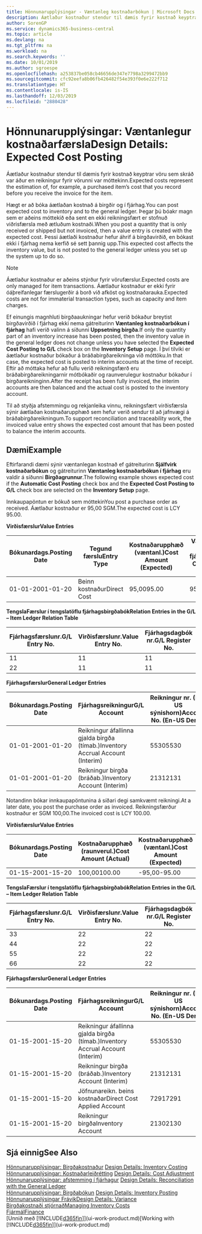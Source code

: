 ```yaml
---
title: Hönnunarupplýsingar - Væntanleg kostnaðarbókun | Microsoft Docs
description: Áætlaður kostnaður stendur til dæmis fyrir kostnað keyptrar vöru sem skráð var áður en reikningur fyrir vörunni var móttekinn.
author: SorenGP
ms.service: dynamics365-business-central
ms.topic: article
ms.devlang: na
ms.tgt_pltfrm: na
ms.workload: na
ms.search.keywords: ''
ms.date: 10/01/2019
ms.author: sgroespe
ms.openlocfilehash: a253837be058cb46656de347e7798a3299472bb9
ms.sourcegitcommit: cfc92eefa8b06fb426482f54e393f0e6e222f712
ms.translationtype: HT
ms.contentlocale: is-IS
ms.lasthandoff: 12/03/2019
ms.locfileid: "2880428"
---
```

# <a name="design-details-expected-cost-posting"></a><span data-ttu-id="a109c-103">Hönnunarupplýsingar: Væntanlegur kostnaðarfærsla</span><span class="sxs-lookup"><span data-stu-id="a109c-103">Design Details: Expected Cost Posting</span></span>
<span data-ttu-id="a109c-104">Áætlaður kostnaður stendur til dæmis fyrir kostnað keyptrar vöru sem skráð var áður en reikningur fyrir vörunni var móttekinn.</span><span class="sxs-lookup"><span data-stu-id="a109c-104">Expected costs represent the estimation of, for example, a purchased item’s cost that you record before you receive the invoice for the item.</span></span>  

 <span data-ttu-id="a109c-105">Hægt er að bóka áætlaðan kostnað á birgðir og í fjárhag.</span><span class="sxs-lookup"><span data-stu-id="a109c-105">You can post expected cost to inventory and to the general ledger.</span></span> <span data-ttu-id="a109c-106">Þegar þú bóakr magn sem er aðeins móttekið eða sent en ekki reikningsfært er stofnuð viðrisfærsla með ætluðum kostnaði.</span><span class="sxs-lookup"><span data-stu-id="a109c-106">When you post a quantity that is only received or shipped but not invoiced, then a value entry is created with the expected cost.</span></span> <span data-ttu-id="a109c-107">Þessi áætlaði kostnaður hefur áhrif á birgðavirðið, en bókast ekki í fjárhag nema kerfið sé sett þannig upp.</span><span class="sxs-lookup"><span data-stu-id="a109c-107">This expected cost affects the inventory value, but is not posted to the general ledger unless you set up the system up to do so.</span></span>  

> [!NOTE]  
>  <span data-ttu-id="a109c-108">Áætlaður kostnaður er aðeins stýrður fyrir vörufærslur.</span><span class="sxs-lookup"><span data-stu-id="a109c-108">Expected costs are only managed for item transactions.</span></span> <span data-ttu-id="a109c-109">Áætlaður kostnaður er ekki fyrir óáþreifanlegar færslugerðir á borð við afköst og kostnaðarauka.</span><span class="sxs-lookup"><span data-stu-id="a109c-109">Expected costs are not for immaterial transaction types, such as capacity and item charges.</span></span>  

 <span data-ttu-id="a109c-110">Ef einungis magnhluti birgðaaukningar hefur verið bókaður breytist birgðavirðið í fjárhag ekki nema gátreiturinn **Væntanleg kostnaðarbókun í fjárhag** hafi verið valinn á síðunni **Uppsetning birgða**.</span><span class="sxs-lookup"><span data-stu-id="a109c-110">If only the quantity part of an inventory increase has been posted, then the inventory value in the general ledger does not change unless you have selected the **Expected Cost Posting to G/L** check box on the **Inventory Setup** page.</span></span> <span data-ttu-id="a109c-111">Í því tilviki er áætlaður kostnaður bókaður á bráðabirgðareikninga við móttöku.</span><span class="sxs-lookup"><span data-stu-id="a109c-111">In that case, the expected cost is posted to interim accounts at the time of receipt.</span></span> <span data-ttu-id="a109c-112">Eftir að móttaka hefur að fullu verið reikningsfærð eru bráðabirgðareikningarnir mótbókaðir og raunverulegur kostnaður bókaður í birgðareikninginn.</span><span class="sxs-lookup"><span data-stu-id="a109c-112">After the receipt has been fully invoiced, the interim accounts are then balanced and the actual cost is posted to the inventory account.</span></span>  

 <span data-ttu-id="a109c-113">Til að styðja afstemmingu og rekjanleika vinnu, reikningsfært virðisfærsla sýnir áætlaðan kostnaðarupphæð sem hefur verið sendur til að jafnvægi á bráðabirgðareikningum.</span><span class="sxs-lookup"><span data-stu-id="a109c-113">To support reconciliation and traceability work, the invoiced value entry shows the expected cost amount that has been posted to balance the interim accounts.</span></span>  

## <a name="example"></a><span data-ttu-id="a109c-114">Dæmi</span><span class="sxs-lookup"><span data-stu-id="a109c-114">Example</span></span>  
 <span data-ttu-id="a109c-115">Eftirfarandi dæmi sýnir væntanlegan kostnað ef gátreiturinn **Sjálfvirk kostnaðarbókun** og gátreiturinn **Væntanleg kostnaðarbókun í fjárhag** eru valdir á síðunni **Birgðagrunnur**.</span><span class="sxs-lookup"><span data-stu-id="a109c-115">The following example shows expected cost if the **Automatic Cost Posting** check box and the **Expected Cost Posting to G/L** check box are selected on the **Inventory Setup** page.</span></span>  

 <span data-ttu-id="a109c-116">Innkaupapöntun er bókuð sem móttekin</span><span class="sxs-lookup"><span data-stu-id="a109c-116">You post a purchase order as received.</span></span> <span data-ttu-id="a109c-117">Áætlaður kostnaður er 95,00 SGM.</span><span class="sxs-lookup"><span data-stu-id="a109c-117">The expected cost is LCY 95.00.</span></span>  

 <span data-ttu-id="a109c-118">**Virðisfærslur**</span><span class="sxs-lookup"><span data-stu-id="a109c-118">**Value Entries**</span></span>  

|<span data-ttu-id="a109c-119">Bókunardags.</span><span class="sxs-lookup"><span data-stu-id="a109c-119">Posting Date</span></span>|<span data-ttu-id="a109c-120">Tegund færslu</span><span class="sxs-lookup"><span data-stu-id="a109c-120">Entry Type</span></span>|<span data-ttu-id="a109c-121">Kostnaðarupphæð (væntanl.)</span><span class="sxs-lookup"><span data-stu-id="a109c-121">Cost Amount (Expected)</span></span>|<span data-ttu-id="a109c-122">Væntanl. kostn. bók. í fjárhag</span><span class="sxs-lookup"><span data-stu-id="a109c-122">Expected Cost Posted to G/L</span></span>|<span data-ttu-id="a109c-123">Væntanl. kostnaður</span><span class="sxs-lookup"><span data-stu-id="a109c-123">Expected Cost</span></span>|<span data-ttu-id="a109c-124">Birgðafærslunr.</span><span class="sxs-lookup"><span data-stu-id="a109c-124">Item Ledger Entry No.</span></span>|<span data-ttu-id="a109c-125">Færslunr.</span><span class="sxs-lookup"><span data-stu-id="a109c-125">Entry No.</span></span>|  
|------------------|----------------|------------------------------|----------------------------------|-------------------|---------------------------|---------------|  
|<span data-ttu-id="a109c-126">01-01-20</span><span class="sxs-lookup"><span data-stu-id="a109c-126">01-01-20</span></span>|<span data-ttu-id="a109c-127">Beinn kostnaður</span><span class="sxs-lookup"><span data-stu-id="a109c-127">Direct Cost</span></span>|<span data-ttu-id="a109c-128">95,00</span><span class="sxs-lookup"><span data-stu-id="a109c-128">95.00</span></span>|<span data-ttu-id="a109c-129">95,00</span><span class="sxs-lookup"><span data-stu-id="a109c-129">95.00</span></span>|<span data-ttu-id="a109c-130">Já</span><span class="sxs-lookup"><span data-stu-id="a109c-130">Yes</span></span>|<span data-ttu-id="a109c-131">1</span><span class="sxs-lookup"><span data-stu-id="a109c-131">1</span></span>|<span data-ttu-id="a109c-132">1</span><span class="sxs-lookup"><span data-stu-id="a109c-132">1</span></span>|  

 <span data-ttu-id="a109c-133">**TengslaFærslur í  tengslatöflu fjárhagsbirgðabók**</span><span class="sxs-lookup"><span data-stu-id="a109c-133">**Relation Entries in the G/L – Item Ledger Relation Table**</span></span>  

|<span data-ttu-id="a109c-134">Fjárhagsfærslunr.</span><span class="sxs-lookup"><span data-stu-id="a109c-134">G/L Entry No.</span></span>|<span data-ttu-id="a109c-135">Virðisfærslunr.</span><span class="sxs-lookup"><span data-stu-id="a109c-135">Value Entry No.</span></span>|<span data-ttu-id="a109c-136">Fjárhagsdagbók nr.</span><span class="sxs-lookup"><span data-stu-id="a109c-136">G/L Register No.</span></span>|  
|--------------------|---------------------|-----------------------|  
|<span data-ttu-id="a109c-137">1</span><span class="sxs-lookup"><span data-stu-id="a109c-137">1</span></span>|<span data-ttu-id="a109c-138">1</span><span class="sxs-lookup"><span data-stu-id="a109c-138">1</span></span>|<span data-ttu-id="a109c-139">1</span><span class="sxs-lookup"><span data-stu-id="a109c-139">1</span></span>|  
|<span data-ttu-id="a109c-140">2</span><span class="sxs-lookup"><span data-stu-id="a109c-140">2</span></span>|<span data-ttu-id="a109c-141">1</span><span class="sxs-lookup"><span data-stu-id="a109c-141">1</span></span>|<span data-ttu-id="a109c-142">1</span><span class="sxs-lookup"><span data-stu-id="a109c-142">1</span></span>|  

 <span data-ttu-id="a109c-143">**Fjárhagsfærslur**</span><span class="sxs-lookup"><span data-stu-id="a109c-143">**General Ledger Entries**</span></span>  

|<span data-ttu-id="a109c-144">Bókunardags.</span><span class="sxs-lookup"><span data-stu-id="a109c-144">Posting Date</span></span>|<span data-ttu-id="a109c-145">Fjárhagsreikningur</span><span class="sxs-lookup"><span data-stu-id="a109c-145">G/L Account</span></span>|<span data-ttu-id="a109c-146">Reikningur nr. (En-US sýnishorn)</span><span class="sxs-lookup"><span data-stu-id="a109c-146">Account No. (En-US Demo)</span></span>|<span data-ttu-id="a109c-147">Upphæð</span><span class="sxs-lookup"><span data-stu-id="a109c-147">Amount</span></span>|<span data-ttu-id="a109c-148">Færslunr.</span><span class="sxs-lookup"><span data-stu-id="a109c-148">Entry No.</span></span>|  
|------------------|------------------|---------------------------------|------------|---------------|  
|<span data-ttu-id="a109c-149">01-01-20</span><span class="sxs-lookup"><span data-stu-id="a109c-149">01-01-20</span></span>|<span data-ttu-id="a109c-150">Reikningur áfallinna gjalda birgða (tímab.)</span><span class="sxs-lookup"><span data-stu-id="a109c-150">Inventory Accrual Account (Interim)</span></span>|<span data-ttu-id="a109c-151">5530</span><span class="sxs-lookup"><span data-stu-id="a109c-151">5530</span></span>|<span data-ttu-id="a109c-152">-95,00</span><span class="sxs-lookup"><span data-stu-id="a109c-152">-95.00</span></span>|<span data-ttu-id="a109c-153">2</span><span class="sxs-lookup"><span data-stu-id="a109c-153">2</span></span>|  
|<span data-ttu-id="a109c-154">01-01-20</span><span class="sxs-lookup"><span data-stu-id="a109c-154">01-01-20</span></span>|<span data-ttu-id="a109c-155">Reikningur birgða  (bráðab.)</span><span class="sxs-lookup"><span data-stu-id="a109c-155">Inventory Account (Interim)</span></span>|<span data-ttu-id="a109c-156">2131</span><span class="sxs-lookup"><span data-stu-id="a109c-156">2131</span></span>|<span data-ttu-id="a109c-157">95,00</span><span class="sxs-lookup"><span data-stu-id="a109c-157">95.00</span></span>|<span data-ttu-id="a109c-158">1</span><span class="sxs-lookup"><span data-stu-id="a109c-158">1</span></span>|  

 <span data-ttu-id="a109c-159">Notandinn bókar innkaupapöntunina á síðari degi samkvæmt reikningi.</span><span class="sxs-lookup"><span data-stu-id="a109c-159">At a later date, you post the purchase order as invoiced.</span></span> <span data-ttu-id="a109c-160">Reikningsfærður kostnaður er SGM 100,00.</span><span class="sxs-lookup"><span data-stu-id="a109c-160">The invoiced cost is LCY 100.00.</span></span>  

 <span data-ttu-id="a109c-161">**Virðisfærslur**</span><span class="sxs-lookup"><span data-stu-id="a109c-161">**Value Entries**</span></span>  

|<span data-ttu-id="a109c-162">Bókunardags.</span><span class="sxs-lookup"><span data-stu-id="a109c-162">Posting Date</span></span>|<span data-ttu-id="a109c-163">Kostnaðarupphæð (raunverul.)</span><span class="sxs-lookup"><span data-stu-id="a109c-163">Cost Amount (Actual)</span></span>|<span data-ttu-id="a109c-164">Kostnaðarupphæð (væntanl.)</span><span class="sxs-lookup"><span data-stu-id="a109c-164">Cost Amount (Expected)</span></span>|<span data-ttu-id="a109c-165">Kostnaður bókaður í fjárhag</span><span class="sxs-lookup"><span data-stu-id="a109c-165">Cost Posted to G/L</span></span>|<span data-ttu-id="a109c-166">Væntanl. kostnaður</span><span class="sxs-lookup"><span data-stu-id="a109c-166">Expected Cost</span></span>|<span data-ttu-id="a109c-167">Birgðafærslunr.</span><span class="sxs-lookup"><span data-stu-id="a109c-167">Item Ledger Entry No.</span></span>|<span data-ttu-id="a109c-168">Færslunr.</span><span class="sxs-lookup"><span data-stu-id="a109c-168">Entry No.</span></span>|  
|------------------|----------------------------|------------------------------|-------------------------|-------------------|---------------------------|---------------|  
|<span data-ttu-id="a109c-169">01-15-20</span><span class="sxs-lookup"><span data-stu-id="a109c-169">01-15-20</span></span>|<span data-ttu-id="a109c-170">100,00</span><span class="sxs-lookup"><span data-stu-id="a109c-170">100.00</span></span>|<span data-ttu-id="a109c-171">-95,00</span><span class="sxs-lookup"><span data-stu-id="a109c-171">-95.00</span></span>|<span data-ttu-id="a109c-172">100,00</span><span class="sxs-lookup"><span data-stu-id="a109c-172">100.00</span></span>|<span data-ttu-id="a109c-173">Nei</span><span class="sxs-lookup"><span data-stu-id="a109c-173">No</span></span>|<span data-ttu-id="a109c-174">1</span><span class="sxs-lookup"><span data-stu-id="a109c-174">1</span></span>|<span data-ttu-id="a109c-175">2</span><span class="sxs-lookup"><span data-stu-id="a109c-175">2</span></span>|  

 <span data-ttu-id="a109c-176">**TengslaFærslur í  tengslatöflu fjárhagsbirgðabók**</span><span class="sxs-lookup"><span data-stu-id="a109c-176">**Relation Entries in the G/L – Item Ledger Relation Table**</span></span>  

|<span data-ttu-id="a109c-177">Fjárhagsfærslunr.</span><span class="sxs-lookup"><span data-stu-id="a109c-177">G/L Entry No.</span></span>|<span data-ttu-id="a109c-178">Virðisfærslunr.</span><span class="sxs-lookup"><span data-stu-id="a109c-178">Value Entry No.</span></span>|<span data-ttu-id="a109c-179">Fjárhagsdagbók nr.</span><span class="sxs-lookup"><span data-stu-id="a109c-179">G/L Register No.</span></span>|  
|--------------------|---------------------|-----------------------|  
|<span data-ttu-id="a109c-180">3</span><span class="sxs-lookup"><span data-stu-id="a109c-180">3</span></span>|<span data-ttu-id="a109c-181">2</span><span class="sxs-lookup"><span data-stu-id="a109c-181">2</span></span>|<span data-ttu-id="a109c-182">2</span><span class="sxs-lookup"><span data-stu-id="a109c-182">2</span></span>|  
|<span data-ttu-id="a109c-183">4</span><span class="sxs-lookup"><span data-stu-id="a109c-183">4</span></span>|<span data-ttu-id="a109c-184">2</span><span class="sxs-lookup"><span data-stu-id="a109c-184">2</span></span>|<span data-ttu-id="a109c-185">2</span><span class="sxs-lookup"><span data-stu-id="a109c-185">2</span></span>|  
|<span data-ttu-id="a109c-186">5</span><span class="sxs-lookup"><span data-stu-id="a109c-186">5</span></span>|<span data-ttu-id="a109c-187">2</span><span class="sxs-lookup"><span data-stu-id="a109c-187">2</span></span>|<span data-ttu-id="a109c-188">2</span><span class="sxs-lookup"><span data-stu-id="a109c-188">2</span></span>|  
|<span data-ttu-id="a109c-189">6</span><span class="sxs-lookup"><span data-stu-id="a109c-189">6</span></span>|<span data-ttu-id="a109c-190">2</span><span class="sxs-lookup"><span data-stu-id="a109c-190">2</span></span>|<span data-ttu-id="a109c-191">2</span><span class="sxs-lookup"><span data-stu-id="a109c-191">2</span></span>|  

 <span data-ttu-id="a109c-192">**Fjárhagsfærslur**</span><span class="sxs-lookup"><span data-stu-id="a109c-192">**General Ledger Entries**</span></span>  

|<span data-ttu-id="a109c-193">Bókunardags.</span><span class="sxs-lookup"><span data-stu-id="a109c-193">Posting Date</span></span>|<span data-ttu-id="a109c-194">Fjárhagsreikningur</span><span class="sxs-lookup"><span data-stu-id="a109c-194">G/L Account</span></span>|<span data-ttu-id="a109c-195">Reikningur nr. (En-US sýnishorn)</span><span class="sxs-lookup"><span data-stu-id="a109c-195">Account No. (En-US Demo)</span></span>|<span data-ttu-id="a109c-196">Upphæð</span><span class="sxs-lookup"><span data-stu-id="a109c-196">Amount</span></span>|<span data-ttu-id="a109c-197">Færslunr.</span><span class="sxs-lookup"><span data-stu-id="a109c-197">Entry No.</span></span>|  
|------------------|------------------|---------------------------------|------------|---------------|  
|<span data-ttu-id="a109c-198">01-15-20</span><span class="sxs-lookup"><span data-stu-id="a109c-198">01-15-20</span></span>|<span data-ttu-id="a109c-199">Reikningur áfallinna gjalda birgða (tímab.)</span><span class="sxs-lookup"><span data-stu-id="a109c-199">Inventory Accrual Account (Interim)</span></span>|<span data-ttu-id="a109c-200">5530</span><span class="sxs-lookup"><span data-stu-id="a109c-200">5530</span></span>|<span data-ttu-id="a109c-201">95,00</span><span class="sxs-lookup"><span data-stu-id="a109c-201">95.00</span></span>|<span data-ttu-id="a109c-202">4</span><span class="sxs-lookup"><span data-stu-id="a109c-202">4</span></span>|  
|<span data-ttu-id="a109c-203">01-15-20</span><span class="sxs-lookup"><span data-stu-id="a109c-203">01-15-20</span></span>|<span data-ttu-id="a109c-204">Reikningur birgða  (bráðab.)</span><span class="sxs-lookup"><span data-stu-id="a109c-204">Inventory Account (Interim)</span></span>|<span data-ttu-id="a109c-205">2131</span><span class="sxs-lookup"><span data-stu-id="a109c-205">2131</span></span>|<span data-ttu-id="a109c-206">-95,00</span><span class="sxs-lookup"><span data-stu-id="a109c-206">-95.00</span></span>|<span data-ttu-id="a109c-207">3</span><span class="sxs-lookup"><span data-stu-id="a109c-207">3</span></span>|  
|<span data-ttu-id="a109c-208">01-15-20</span><span class="sxs-lookup"><span data-stu-id="a109c-208">01-15-20</span></span>|<span data-ttu-id="a109c-209">Jöfnunareikn. beins kostnaðar</span><span class="sxs-lookup"><span data-stu-id="a109c-209">Direct Cost Applied Account</span></span>|<span data-ttu-id="a109c-210">7291</span><span class="sxs-lookup"><span data-stu-id="a109c-210">7291</span></span>|<span data-ttu-id="a109c-211">-100</span><span class="sxs-lookup"><span data-stu-id="a109c-211">-100</span></span>|<span data-ttu-id="a109c-212">6</span><span class="sxs-lookup"><span data-stu-id="a109c-212">6</span></span>|  
|<span data-ttu-id="a109c-213">01-15-20</span><span class="sxs-lookup"><span data-stu-id="a109c-213">01-15-20</span></span>|<span data-ttu-id="a109c-214">Reikningur birgða</span><span class="sxs-lookup"><span data-stu-id="a109c-214">Inventory Account</span></span>|<span data-ttu-id="a109c-215">2130</span><span class="sxs-lookup"><span data-stu-id="a109c-215">2130</span></span>|<span data-ttu-id="a109c-216">100</span><span class="sxs-lookup"><span data-stu-id="a109c-216">100</span></span>|<span data-ttu-id="a109c-217">5</span><span class="sxs-lookup"><span data-stu-id="a109c-217">5</span></span>|  

## <a name="see-also"></a><span data-ttu-id="a109c-218">Sjá einnig</span><span class="sxs-lookup"><span data-stu-id="a109c-218">See Also</span></span>
 <span data-ttu-id="a109c-219">[Hönnunarupplýsingar: Birgðakostnaður](design-details-inventory-costing.md) </span><span class="sxs-lookup"><span data-stu-id="a109c-219">[Design Details: Inventory Costing](design-details-inventory-costing.md) </span></span>  
 <span data-ttu-id="a109c-220">[Hönnunarupplýsingar: Kostnaðarleiðrétting](design-details-cost-adjustment.md) </span><span class="sxs-lookup"><span data-stu-id="a109c-220">[Design Details: Cost Adjustment](design-details-cost-adjustment.md) </span></span>  
 <span data-ttu-id="a109c-221">[Hönnunarupplýsingar: afstemming í fjárhagur](design-details-reconciliation-with-the-general-ledger.md) </span><span class="sxs-lookup"><span data-stu-id="a109c-221">[Design Details: Reconciliation with the General Ledger](design-details-reconciliation-with-the-general-ledger.md) </span></span>  
 <span data-ttu-id="a109c-222">[Hönnunarupplýsingar: Birgðabókun](design-details-inventory-posting.md) </span><span class="sxs-lookup"><span data-stu-id="a109c-222">[Design Details: Inventory Posting](design-details-inventory-posting.md) </span></span>  
 [<span data-ttu-id="a109c-223">Hönnunarupplýsingar Frávik</span><span class="sxs-lookup"><span data-stu-id="a109c-223">Design Details: Variance</span></span>](design-details-variance.md)  
 [<span data-ttu-id="a109c-224">Birgðakostnaði stjórnað</span><span class="sxs-lookup"><span data-stu-id="a109c-224">Managing Inventory Costs</span></span>](finance-manage-inventory-costs.md)  
 [<span data-ttu-id="a109c-225">Fjármál</span><span class="sxs-lookup"><span data-stu-id="a109c-225">Finance</span></span>](finance.md)  
 <span data-ttu-id="a109c-226">[Unnið með [!INCLUDE[d365fin](includes/d365fin_md.md)]](ui-work-product.md)</span><span class="sxs-lookup"><span data-stu-id="a109c-226">[Working with [!INCLUDE[d365fin](includes/d365fin_md.md)]](ui-work-product.md)</span></span>
